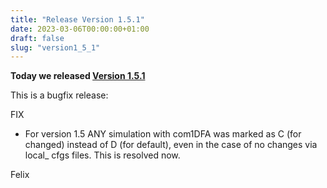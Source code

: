 ```yaml
---
title: "Release Version 1.5.1"
date: 2023-03-06T00:00:00+01:00
draft: false
slug: "version1_5_1"
---
```


**Today we released [Version 1.5.1](https://github.com/avaframe/AvaFrame/releases/tag/1.5.1)** 

This is a bugfix release:

FIX
- For version 1.5 ANY simulation with com1DFA was marked as C (for changed) instead of D (for default), even in the 
case of no changes via local_ cfgs files. This is resolved now.

Felix
